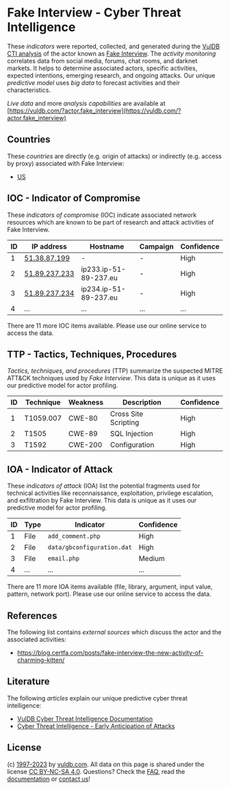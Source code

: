 # Fake Interview - Cyber Threat Intelligence

These _indicators_ were reported, collected, and generated during the [VulDB CTI analysis](https://vuldb.com/?kb.cti) of the actor known as [Fake Interview](https://vuldb.com/?actor.fake_interview). The _activity monitoring_ correlates data from social media, forums, chat rooms, and darknet markets. It helps to determine associated actors, specific activities, expected intentions, emerging research, and ongoing attacks. Our unique _predictive model_ uses _big data_ to forecast activities and their characteristics.

_Live data_ and more _analysis capabilities_ are available at [https://vuldb.com/?actor.fake_interview](https://vuldb.com/?actor.fake_interview)

## Countries

These _countries_ are directly (e.g. origin of attacks) or indirectly (e.g. access by proxy) associated with Fake Interview:

* [US](https://vuldb.com/?country.us)

## IOC - Indicator of Compromise

These _indicators of compromise_ (IOC) indicate associated network resources which are known to be part of research and attack activities of Fake Interview.

ID | IP address | Hostname | Campaign | Confidence
-- | ---------- | -------- | -------- | ----------
1 | [51.38.87.199](https://vuldb.com/?ip.51.38.87.199) | - | - | High
2 | [51.89.237.233](https://vuldb.com/?ip.51.89.237.233) | ip233.ip-51-89-237.eu | - | High
3 | [51.89.237.234](https://vuldb.com/?ip.51.89.237.234) | ip234.ip-51-89-237.eu | - | High
4 | ... | ... | ... | ...

There are 11 more IOC items available. Please use our online service to access the data.

## TTP - Tactics, Techniques, Procedures

_Tactics, techniques, and procedures_ (TTP) summarize the suspected MITRE ATT&CK techniques used by _Fake Interview_. This data is unique as it uses our predictive model for actor profiling.

ID | Technique | Weakness | Description | Confidence
-- | --------- | -------- | ----------- | ----------
1 | T1059.007 | CWE-80 | Cross Site Scripting | High
2 | T1505 | CWE-89 | SQL Injection | High
3 | T1592 | CWE-200 | Configuration | High

## IOA - Indicator of Attack

These _indicators of attack_ (IOA) list the potential fragments used for technical activities like reconnaissance, exploitation, privilege escalation, and exfiltration by Fake Interview. This data is unique as it uses our predictive model for actor profiling.

ID | Type | Indicator | Confidence
-- | ---- | --------- | ----------
1 | File | `add_comment.php` | High
2 | File | `data/gbconfiguration.dat` | High
3 | File | `email.php` | Medium
4 | ... | ... | ...

There are 11 more IOA items available (file, library, argument, input value, pattern, network port). Please use our online service to access the data.

## References

The following list contains _external sources_ which discuss the actor and the associated activities:

* https://blog.certfa.com/posts/fake-interview-the-new-activity-of-charming-kitten/

## Literature

The following _articles_ explain our unique predictive cyber threat intelligence:

* [VulDB Cyber Threat Intelligence Documentation](https://vuldb.com/?kb.cti)
* [Cyber Threat Intelligence - Early Anticipation of Attacks](https://www.scip.ch/en/?labs.20201022)

## License

(c) [1997-2023](https://vuldb.com/?kb.changelog) by [vuldb.com](https://vuldb.com/?kb.about). All data on this page is shared under the license [CC BY-NC-SA 4.0](https://creativecommons.org/licenses/by-nc-sa/4.0/). Questions? Check the [FAQ](https://vuldb.com/?kb.faq), read the [documentation](https://vuldb.com/?kb) or [contact us](https://vuldb.com/?contact)!
